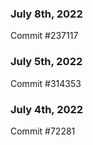 ### July 8th, 2022

Commit #237117

### July 5th, 2022

Commit #314353


### July 4th, 2022

Commit #72281
